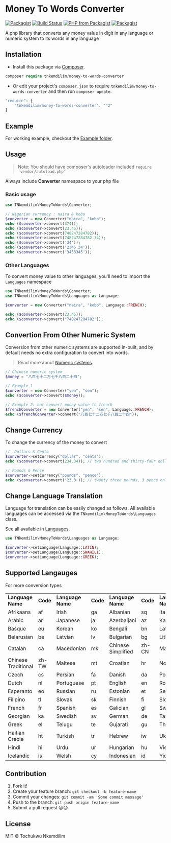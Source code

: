 # Money To Words Converter

[![Packagist](https://img.shields.io/packagist/dt/tnkemdilim/money-to-words-converter.svg)](https://packagist.org/packages/tnkemdilim/money-to-words-converter)
[![Build Status](https://travis-ci.org/TNkemdilim/Money-To-Words-Converter.svg?branch=master)](https://travis-ci.org/TNkemdilim/Money-To-Words-Converter)
[![PHP from Packagist](https://img.shields.io/packagist/php-v/tnkemdilim/money-to-words-converter.svg)](https://packagist.org/packages/tnkemdilim/money-to-words-converter)
[![Packagist](https://img.shields.io/packagist/v/tnkemdilim/money-to-words-converter.svg)](https://packagist.org/packages/tnkemdilim/money-to-words-converter)

A php library that converts any money value in digit in any language or numeric system to its words in any language

## Installation

- Install this package via [Composer](https://getcomposer.org).

```php
composer require tnkemdilim/money-to-words-converter
```

- Or edit your project's `composer.json` to require `tnkemdilim/money-to-words-converter` and then run `composer update`.

```php
"require": {
    "tnkemdilim/money-to-words-converter": "^2"
}
```

## Example

For working example, checkout the [Example folder](./example).

## Usage

> Note: You should have composer's autoloader included `require 'vendor/autoload.php'`

Always include **Converter** namespace to your php file

### Basic usage

```php
use TNkemdilim\MoneyToWords\Converter;

// Nigerian currency : naira & kobo
$converter = new Converter("naira", "kobo");
echo ($converter->convert(374));
echo ($converter->convert(23.45));
echo ($converter->convert(748247284782));
echo ($converter->convert(748247284782.34));
echo ($converter->convert('34'));
echo ($converter->convert('2345.34'));
echo ($converter->convert('3453345'));
```

### Other Languages

To convert money value to other languages, you'll need to import the `Languages` namespace

```PHP
use TNkemdilim\MoneyToWords\Converter;
use TNkemdilim\MoneyToWords\Languages as Language;

$converter = new Converter("naira", "kobo", Language::FRENCH);

echo ($converter->convert(23.45));
echo ($converter->convert("748247284782"));
```

## Convertion From Other Numeric System

Conversion from other numeric systems are supported in-built, and by default needs no extra configuration to convert into words.

> Read more about [Numeric systems](https://en.wikipedia.org/wiki/List_of_numeral_systems).

```php
// Chinese numeric system
$money = "八百七十二万七千八百二十四";

// Example 1
$converter = new Converter("yen", "sen");
echo ($converter->convert($money));

// Example 2: but convert money value to french
$frenchConverter = new Converter("yen", "sen", Language::FRENCH);
echo ($frenchConverter->convert("八百七十二万七千八百二十四"));
```

## Change Currency

To change the currency of the money to convert

```php
//  Dollars & Cents
$converter->setCurrency("dollar", "cents");
echo ($converter->convert(234.34)); // two hundred and thirty-four dollars, thirty-four cents only.

// Pounds & Pence
$converter->setCurrency("pounds", "pence");
echo ($converter->convert('23.3')); // twenty three pounds, 3 pence only.
```

## Change Language Translation

Language for translation can be easily changed as follows. All available languages can be accessed via the `TNkemdilim\MoneyToWords\Languages` class.

See all available in [Languages](./src/Languages.php).

```PHP
use TNkemdilim\MoneyToWords\Languages as Language;

$converter->setLanguage(Language::LATIN);
$converter->setLanguage(Language::SWAHILI);
$converter->setLanguage(Language::GREEK);
```

## Supported Langauges

For more conversion types

<table>
  <tbody>
    <tr style="font-weight:bold">
      <td>Language Name</td>
      <td>Code</td>
      <td>Language Name</td>
      <td>Code</td>
      <td>Language Name</td>
      <td>Code</td>
      <td>Language Name</td>
      <td>Code</td>
    </tr>
    <tr>
      <td>Afrikaans</td>
      <td>af</td>
      <td>Irish</td>
      <td>ga</td>
      <td>Albanian</td>
      <td>sq</td>
      <td>Italian</td>
      <td>it</td>
    </tr>
    <tr>
      <td>Arabic</td>
      <td>ar</td>
      <td>Japanese</td>
      <td>ja</td>
      <td>Azerbaijani</td>
      <td>az</td>
      <td>Kannada</td>
      <td>kn</td>
    </tr>
    <tr>
      <td>Basque</td>
      <td>eu</td>
      <td>Korean</td>
      <td>ko</td>
      <td>Bengali</td>
      <td>bn</td>
      <td>Latin</td>
      <td>la</td>
    </tr>
    <tr>
      <td>Belarusian</td>
      <td>be</td>
      <td>Latvian</td>
      <td>lv</td>
      <td>Bulgarian</td>
      <td>bg</td>
      <td>Lithuanian</td>
      <td>lt</td>
    </tr>
    <tr>
      <td>Catalan</td>
      <td>ca</td>
      <td>Macedonian</td>
      <td>mk</td>
      <td>Chinese Simplified</td>
      <td>zh-CN</td>
      <td>Malay</td>
      <td>ms</td>
    </tr>
    <tr>
      <td>Chinese Traditional</td>
      <td>zh-TW</td>
      <td>Maltese</td>
      <td>mt</td>
      <td>Croatian</td>
      <td>hr</td>
      <td>Norwegian</td>
      <td>no</td>
    </tr>
      <tr>
      <td>Czech</td>
      <td>cs</td>
      <td>Persian</td>
      <td>fa</td>
      <td>Danish</td>
      <td>da</td>
      <td>Polish</td>
      <td>pl</td>
    </tr>
    <tr>
      <td>Dutch</td>
      <td>nl</td>
      <td>Portuguese</td>
      <td>pt</td>
      <td>English</td>
      <td>en</td>
      <td>Romanian</td>
      <td>ro</td>
    </tr>
    <tr>
      <td>Esperanto</td>
      <td>eo</td>
      <td>Russian</td>
      <td>ru</td>
      <td>Estonian</td>
      <td>et</td>
      <td>Serbian</td>
      <td>sr</td>
    </tr>
    <tr>
      <td>Filipino</td>
      <td>tl</td>
      <td>Slovak</td>
      <td>sk</td>
      <td>Finnish</td>
      <td>fi</td>
      <td>Slovenian</td>
      <td>sl</td>
    </tr>
    <tr>
      <td>French</td>
      <td>fr</td>
      <td>Spanish</td>
      <td>es</td>
      <td>Galician</td>
      <td>gl</td>
      <td>Swahili</td>
      <td>sw</td>
    </tr>
    <tr>
      <td>Georgian</td>
      <td>ka</td>
      <td>Swedish</td>
      <td>sv</td>
      <td>German</td>
      <td>de</td>
      <td>Tamil</td>
      <td>ta</td>
    </tr>
    <tr>
      <td>Greek</td>
      <td>el</td>
      <td>Telugu</td>
      <td>te</td>
      <td>Gujarati</td>
      <td>gu</td>
      <td>Thai</td>
      <td>th</td>
    </tr>
    <tr>
      <td>Haitian Creole</td>
      <td>ht</td>
      <td>Turkish</td>
      <td>tr</td>
      <td>Hebrew</td>
      <td>iw</td>
      <td>Ukrainian</td>
      <td>uk</td>
    </tr>
    <tr>
      <td>Hindi</td>
      <td>hi</td>
      <td>Urdu</td>
      <td>ur</td>
      <td>Hungarian</td>
      <td>hu</td>
      <td>Vietnamese</td>
      <td>vi</td>
    </tr>
    <tr>
      <td>Icelandic</td>
      <td>is</td>
      <td>Welsh</td>
      <td>cy</td>
      <td>Indonesian</td>
      <td>id</td>
      <td>Yiddish</td>
      <td>yi</td>
    </tr>
  </tbody>
</table>

## Contribution

1. Fork it!
2. Create your feature branch: `git checkout -b feature-name`
3. Commit your changes: `git commit -am 'Some commit message'`
4. Push to the branch: `git push origin feature-name`
5. Submit a pull request 😉😉

## License

MIT © Tochukwu Nkemdilim
